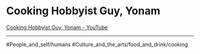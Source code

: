 # Cooking Hobbyist Guy, Yonam

[Cooking Hobbyist Guy, Yonam - YouTube](https://www.youtube.com/channel/UCyozK5OFN5lDrwim5wqQnLA)

---
#People_and_self/humans #Culture_and_the_arts/food_and_drink/cooking

